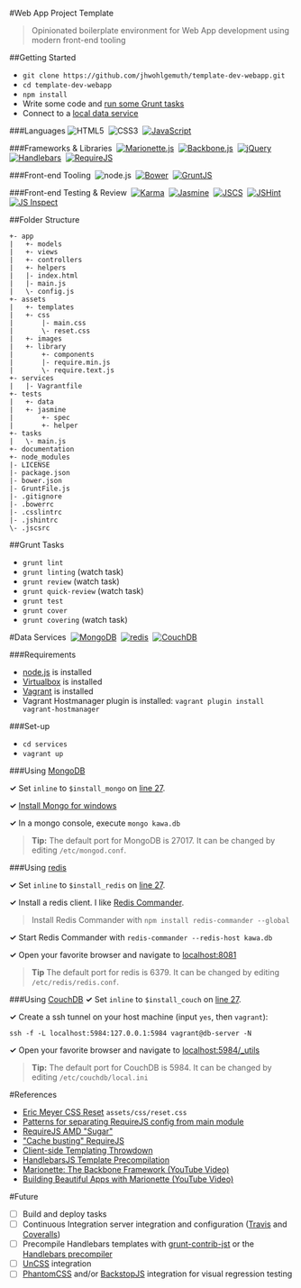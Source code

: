 #Web App Project Template

> Opinionated boilerplate environment for Web App development using modern front-end tooling

##Getting Started
- ```git clone https://github.com/jhwohlgemuth/template-dev-webapp.git```
- ```cd template-dev-webapp```
- ```npm install```
- Write some code and [run some Grunt tasks](#grunt-tasks)
- Connect to a [local data service](#data-services)

###Languages
![HTML5](../images/assets/images/html5.png "HTML5")
&nbsp;![CSS3](../images/assets/images/css3.png "CSS3")
&nbsp;[![JavaScript](../images/assets/images/js.png "JavaScript (ECMAScript 5)")](http://www.ecma-international.org/publications/files/ECMA-ST/Ecma-262.pdf)

###Frameworks & Libraries
&nbsp;[![Marionette.js](../images/assets/images/marionette.png "Marionette.js")](http://marionettejs.com/)
&nbsp;[![Backbone.js](../images/assets/images/backbone.png "Backbone.js")](http://backbonejs.org/)
&nbsp;[![jQuery](../images/assets/images/jquery.png "jQuery")](https://jquery.com/)
&nbsp;[![Handlebars](../images/assets/images/handlebars.png "handlebars")](http://handlebarsjs.com/)
&nbsp;[![RequireJS](../images/assets/images/requirejs.png "RequireJS")](http://requirejs.org/)

###Front-end Tooling
&nbsp;![node.js](../images/assets/images/node.png "node.js")
&nbsp;[![Bower](../images/assets/images/bower.png "Bower")](http://bower.io/)
&nbsp;[![GruntJS](../images/assets/images/grunt.png "GruntJS")](http://gruntjs.com/)

###Front-end Testing & Review
&nbsp;[![Karma](../images/assets/images/karma.png "Karma")](https://karma-runner.github.io/0.12/index.html)
&nbsp;[![Jasmine](../images/assets/images/jasmine.png "Jasmine")](https://jasmine.github.io/2.2/introduction.html)
&nbsp;[![JSCS](../images/assets/images/jscs.png "JSCS")](http://jscs.info/)
&nbsp;[![JSHint](../images/assets/images/jshint.png "JSHint")](http://jshint.com/docs/)
&nbsp;[![JS Inspect](../images/assets/images/jsinspect.png "JS Inspect")](https://github.com/danielstjules/jsinspect)

##Folder Structure
    
    +- app
    |   +- models
    |   +- views
    |   +- controllers
    |   +- helpers
    |   |- index.html
    |   |- main.js
    |   \- config.js
    +- assets
    |   +- templates
    |   +- css
    |       |- main.css
    |       \- reset.css
    |   +- images
    |   +- library
    |       +- components
    |       |- require.min.js
    |       \- require.text.js
    +- services
    |   |- Vagrantfile
    +- tests
    |   +- data
    |   +- jasmine
    |       +- spec
    |       +- helper
    +- tasks
    |   \- main.js
    +- documentation
    +- node_modules
    |- LICENSE
    |- package.json
    |- bower.json
    |- GruntFile.js
    |- .gitignore
    |- .bowerrc
    |- .csslintrc
    |- .jshintrc
    \- .jscsrc
     
##Grunt Tasks
- ```grunt lint```
- ```grunt linting``` (watch task)
- ```grunt review``` (watch task)
- ```grunt quick-review``` (watch task)
- ```grunt test```
- ```grunt cover```
- ```grunt covering``` (watch task)

#Data Services
&nbsp;[![MongoDB](../images/assets/images/mongodb.png "MongoDB")](#using-mongodb)
&nbsp;[![redis](../images/assets/images/redis.png "redis")](#using-redis)
&nbsp;[![CouchDB](../images/assets/images/couchdb.png "CouchDB")](#using-couchdb)

###Requirements
- [node.js]() is installed
- [Virtualbox]() is installed
- [Vagrant]() is installed
- Vagrant Hostmanager plugin is installed: ```vagrant plugin install vagrant-hostmanager```

###Set-up
- ```cd services```
- ```vagrant up```

###Using [MongoDB](http://docs.mongodb.org/manual/)

**&#x02713;** Set ```inline``` to ```$install_mongo``` on [line 27](https://github.com/jhwohlgemuth/kawa/blob/master/Vagrantfile#L27).

**&#x02713;** [Install Mongo for windows](https://github.com/jhwohlgemuth/michi#mongodb-setup-on-windows)

**&#x02713;** In a mongo console, execute ```mongo kawa.db```

> **Tip:** The default port for MongoDB is 27017.  It can be changed by editing ```/etc/mongod.conf```.

###Using [redis](http://redis.io/documentation/)

**&#x02713;** Set ```inline``` to ```$install_redis``` on [line 27](https://github.com/jhwohlgemuth/kawa/blob/master/Vagrantfile#L27).

**&#x02713;** Install a redis client.  I like [Redis Commander](https://joeferner.github.io/redis-commander/).

> Install Redis Commander with ```npm install redis-commander --global```

**&#x02713;** Start Redis Commander with ```redis-commander --redis-host kawa.db```

**&#x02713;** Open your favorite browser and navigate to [localhost:8081](http://localhost:8081)

> **Tip** The default port for redis is 6379.  It can be changed by editing ```/etc/redis/redis.conf```.

###Using [CouchDB](http://docs.couchdb.org/en/1.6.1/)
**&#x02713;** Set  ```inline``` to ```$install_couch``` on [line 27](https://github.com/jhwohlgemuth/kawa/blob/master/Vagrantfile#L27).

**&#x02713;** Create a ssh tunnel on your host machine (input ```yes```, then ```vagrant```):

    ssh -f -L localhost:5984:127.0.0.1:5984 vagrant@db-server -N

**&#x02713;** Open your favorite browser and navigate to [localhost:5984/_utils](http://localhost:5984/_utils)

> **Tip:** The default port for CouchDB is 5984.  It can be changed by editing ```/etc/couchdb/local.ini```

#References
- [Eric Meyer CSS Reset](http://meyerweb.com/eric/tools/css/reset/) ```assets/css/reset.css```
- [Patterns for separating RequireJS config from main module](https://github.com/jrburke/requirejs/wiki/Patterns-for-separating-config-from-the-main-module)
- [RequireJS AMD "Sugar"](http://requirejs.org/docs/whyamd.html#sugar)
- ["Cache busting" RequireJS](http://requirejs.org/docs/api.html#config-urlArgs)
- [Client-side Templating Throwdown](https://engineering.linkedin.com/frontend/client-side-templating-throwdown-mustache-handlebars-dustjs-and-more)
- [HandlebarsJS Template Precompilation](http://handlebarsjs.com/precompilation.html)
- [Marionette: The Backbone Framework (YouTube Video)](https://www.youtube.com/watch?v=EvQnntaqVdE&app=desktop)
- [Building Beautiful Apps with Marionette (YouTube Video)](https://www.youtube.com/watch?v=7yZKsgKxziw&app=desktop)

#Future
- [ ] Build and deploy tasks
- [ ] Continuous Integration server integration and configuration ([Travis](https://travis-ci.org/) and [Coveralls](https://coveralls.io/))
- [ ] Precompile Handlebars templates with [grunt-contrib-jst](https://github.com/gruntjs/grunt-contrib-jst) or the [Handlebars precompiler](http://handlebarsjs.com/precompilation.html)
- [ ] [UnCSS](https://github.com/addyosmani/grunt-uncss) integration
- [ ] [PhantomCSS](https://github.com/Huddle/PhantomCSS) and/or [BackstopJS](https://garris.github.io/BackstopJS/) integration for visual regression testing